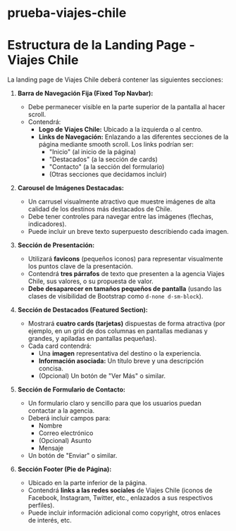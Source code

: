 # prueba-viajes-chile

# Estructura de la Landing Page - Viajes Chile

La landing page de Viajes Chile deberá contener las siguientes secciones:

1.  **Barra de Navegación Fija (Fixed Top Navbar):**
    * Debe permanecer visible en la parte superior de la pantalla al hacer scroll.
    * Contendrá:
        * **Logo de Viajes Chile:** Ubicado a la izquierda o al centro.
        * **Links de Navegación:** Enlazando a las diferentes secciones de la página mediante smooth scroll. Los links podrían ser:
            * "Inicio" (al inicio de la página)
            * "Destacados" (a la sección de cards)
            * "Contacto" (a la sección del formulario)
            * (Otras secciones que decidamos incluir)

2.  **Carousel de Imágenes Destacadas:**
    * Un carrusel visualmente atractivo que muestre imágenes de alta calidad de los destinos más destacados de Chile.
    * Debe tener controles para navegar entre las imágenes (flechas, indicadores).
    * Puede incluir un breve texto superpuesto describiendo cada imagen.

3.  **Sección de Presentación:**
    * Utilizará **favicons** (pequeños iconos) para representar visualmente los puntos clave de la presentación.
    * Contendrá **tres párrafos** de texto que presenten a la agencia Viajes Chile, sus valores, o su propuesta de valor.
    * **Debe desaparecer en tamaños pequeños de pantalla** (usando las clases de visibilidad de Bootstrap como `d-none d-sm-block`).

4.  **Sección de Destacados (Featured Section):**
    * Mostrará **cuatro cards (tarjetas)** dispuestas de forma atractiva (por ejemplo, en un grid de dos columnas en pantallas medianas y grandes, y apiladas en pantallas pequeñas).
    * Cada card contendrá:
        * Una **imagen** representativa del destino o la experiencia.
        * **Información asociada:** Un título breve y una descripción concisa.
        * (Opcional) Un botón de "Ver Más" o similar.

5.  **Sección de Formulario de Contacto:**
    * Un formulario claro y sencillo para que los usuarios puedan contactar a la agencia.
    * Deberá incluir campos para:
        * Nombre
        * Correo electrónico
        * (Opcional) Asunto
        * Mensaje
    * Un botón de "Enviar" o similar.

6.  **Sección Footer (Pie de Página):**
    * Ubicado en la parte inferior de la página.
    * Contendrá **links a las redes sociales** de Viajes Chile (iconos de Facebook, Instagram, Twitter, etc., enlazados a sus respectivos perfiles).
    * Puede incluir información adicional como copyright, otros enlaces de interés, etc.
